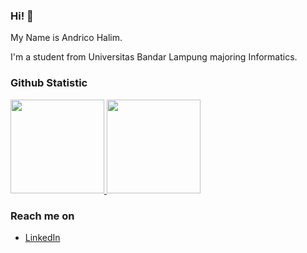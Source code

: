 ### Hi! 👋 

My Name is Andrico Halim.

I'm a student from Universitas Bandar Lampung majoring Informatics.
  
### Github Statistic
<p align="left">
<a href="https://github.com/AndricoHalim">
  <img height="150em" src="https://github-readme-stats-eight-theta.vercel.app/api?username=AndricoHalim&show_icons=true&theme=algolia&include_all_commits=true&count_private=true"/>
  <img height="150em" src="https://github-readme-stats-eight-theta.vercel.app/api/top-langs/?username=AndricoHalim&layout=compact&langs_count=8&theme=algolia"/>
</a>
</p>

### Reach me on
- <a href="https://linkedin.com/in/andrico-halim/">LinkedIn</a>
